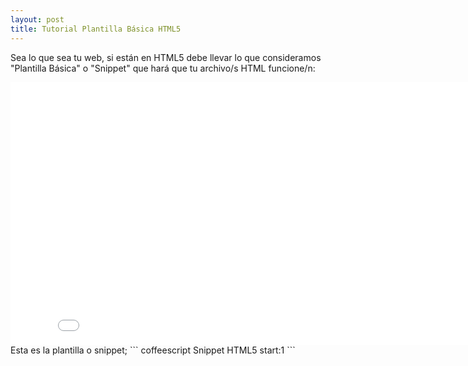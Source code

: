 ```yaml
---
layout: post
title: Tutorial Plantilla Básica HTML5
---
```

Sea lo que sea tu web, si están en HTML5 debe llevar lo que consideramos "Plantilla Básica" o "Snippet" que hará que tu archivo/s HTML funcione/n:
<iframe width="840" height="420" src="//www.youtube-nocookie.com/embed/wBKrrkaXXqA?rel=0" frameborder="0" allowfullscreen></iframe>
Esta es la plantilla o snippet;
``` coffeescript Snippet HTML5 start:1
<!DOCTYPE html>
<html>
<head>
        <meta charset="utf-8" />
        <title></title>
</head>
<body>
 
</body>
</html>
```

